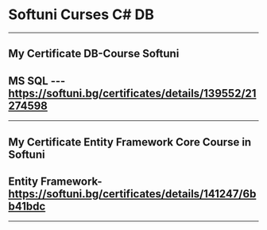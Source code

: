 # Softuni Curses C# DB
------------------------------------------------------------------------

My Certificate DB-Course Softuni
------------------------------------------------------------------------
MS SQL --- https://softuni.bg/certificates/details/139552/21274598
------------------------------------------------------------------------
------------------------------------------------------------------------
My Certificate Entity Framework Core Course in Softuni
------------------------------------------------------------------------
Entity Framework-https://softuni.bg/certificates/details/141247/6bb41bdc
------------------------------------------------------------------------
------------------------------------------------------------------------
